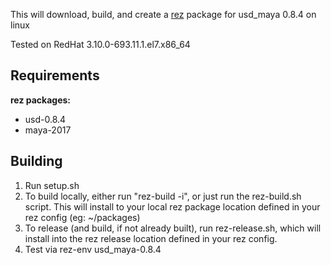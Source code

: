 This will download, build, and create a [rez](http://nerdvegas.github.io/rez/) package for usd_maya 0.8.4 on linux

Tested on RedHat 3.10.0-693.11.1.el7.x86_64

## Requirements

**rez packages:**

 - usd-0.8.4
 - maya-2017

## Building

 1. Run setup.sh
 2. To build locally, either run "rez-build -i", or just run the rez-build.sh script.  This will install to your local rez package location defined in your rez config (eg: ~/packages)
 3. To release (and build, if not already built), run rez-release.sh, which will install into the rez release location defined in your rez config.
 4. Test via rez-env usd_maya-0.8.4
